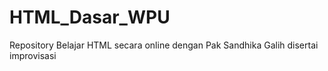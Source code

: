 # HTML_Dasar_WPU
Repository Belajar HTML secara online dengan Pak Sandhika Galih disertai improvisasi
